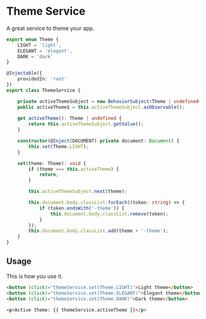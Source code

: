 # Theme Service

A great service to theme your app.

<ngs-code-block-with-header file-name="theme.service.ts">

```typescript
export enum Theme {
	LIGHT = 'light',
	ELEGANT = 'elegant',
	DARK = 'dark'
}

@Injectable({
	providedIn: 'root'
})
export class ThemeService {

	private activeThemeSubject = new BehaviorSubject<Theme | undefined>(undefined);
	public activeTheme$ = this.activeThemeSubject.asObservable();
	
	get activeTheme(): Theme | undefined {
		return this.activeThemeSubject.getValue();
	}

	constructor(@Inject(DOCUMENT) private document: Document) {
		this.set(Theme.LIGHT);
	}

	set(theme: Theme): void {
		if (theme === this.activeTheme) {
			return;
		}

		this.activeThemeSubject.next(theme);

		this.document.body.classList.forEach((token: string) => {
			if (token.endsWith('-theme')) {
				this.document.body.classList.remove(token);
			}
		});
		this.document.body.classList.add(theme + '-theme');
	}
}
```

</ngs-code-block-with-header>

## Usage

This is how you use it.

<ngs-code-block-with-header>

```html
<button (click)="themeService.set(Theme.LIGHT)">Light theme</button>
<button (click)="themeService.set(Theme.ELEGANT)">Elegant theme</button>
<button (click)="themeService.set(Theme.DARK)">Dark theme</button>

<p>Active theme: {{ themeService.activeTheme }}</p>
```

</ngs-code-block-with-header>
